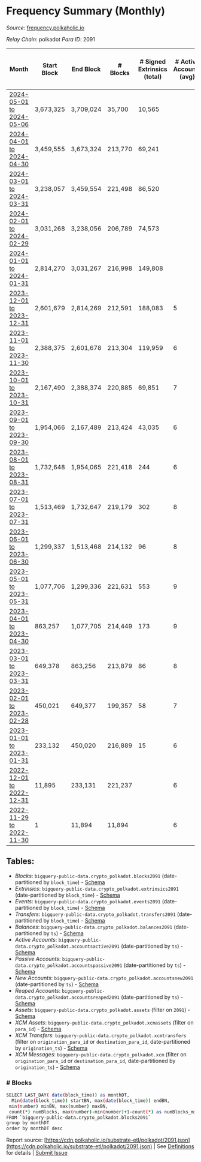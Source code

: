 # Frequency Summary (Monthly)

_Source_: [frequency.polkaholic.io](https://frequency.polkaholic.io)

*Relay Chain*: polkadot
*Para ID*: 2091



| Month | Start Block | End Block | # Blocks | # Signed Extrinsics (total) | # Active Accounts (avg) | # Addresses with Balances (max) | Issues |
| ----- | ----------- | --------- | -------- | --------------------------- | ----------------------- | ------------------------------- | ------ |
| [2024-05-01 to 2024-05-06](/polkadot/2091-frequency/2024-05-31.md) | 3,673,325 | 3,709,024 | 35,700 | 10,565 |  | 144 | -   |   
| [2024-04-01 to 2024-04-30](/polkadot/2091-frequency/2024-04-30.md) | 3,459,555 | 3,673,324 | 213,770 | 69,241 |  | 144 | -   |   
| [2024-03-01 to 2024-03-31](/polkadot/2091-frequency/2024-03-31.md) | 3,238,057 | 3,459,554 | 221,498 | 86,520 |  | 136 | -   |   
| [2024-02-01 to 2024-02-29](/polkadot/2091-frequency/2024-02-29.md) | 3,031,268 | 3,238,056 | 206,789 | 74,573 |  | 135 | -   |   
| [2024-01-01 to 2024-01-31](/polkadot/2091-frequency/2024-01-31.md) | 2,814,270 | 3,031,267 | 216,998 | 149,808 |  | 135 | -   |   
| [2023-12-01 to 2023-12-31](/polkadot/2091-frequency/2023-12-31.md) | 2,601,679 | 2,814,269 | 212,591 | 188,083 | 5 | 135 | -   |   
| [2023-11-01 to 2023-11-30](/polkadot/2091-frequency/2023-11-30.md) | 2,388,375 | 2,601,678 | 213,304 | 119,959 | 6 | 135 | -   |   
| [2023-10-01 to 2023-10-31](/polkadot/2091-frequency/2023-10-31.md) | 2,167,490 | 2,388,374 | 220,885 | 69,851 | 7 | 140 | -   |   
| [2023-09-01 to 2023-09-30](/polkadot/2091-frequency/2023-09-30.md) | 1,954,066 | 2,167,489 | 213,424 | 43,035 | 6 | 125 | -   |   
| [2023-08-01 to 2023-08-31](/polkadot/2091-frequency/2023-08-31.md) | 1,732,648 | 1,954,065 | 221,418 | 244 | 6 | 121 | -   |   
| [2023-07-01 to 2023-07-31](/polkadot/2091-frequency/2023-07-31.md) | 1,513,469 | 1,732,647 | 219,179 | 302 | 8 | 118 | -   |   
| [2023-06-01 to 2023-06-30](/polkadot/2091-frequency/2023-06-30.md) | 1,299,337 | 1,513,468 | 214,132 | 96 | 8 | 118 | -   |   
| [2023-05-01 to 2023-05-31](/polkadot/2091-frequency/2023-05-31.md) | 1,077,706 | 1,299,336 | 221,631 | 553 | 9 | 118 | -   |   
| [2023-04-01 to 2023-04-30](/polkadot/2091-frequency/2023-04-30.md) | 863,257 | 1,077,705 | 214,449 | 173 | 9 | 35 | -   |   
| [2023-03-01 to 2023-03-31](/polkadot/2091-frequency/2023-03-31.md) | 649,378 | 863,256 | 213,879 | 86 | 8 | 29 | -   |   
| [2023-02-01 to 2023-02-28](/polkadot/2091-frequency/2023-02-28.md) | 450,021 | 649,377 | 199,357 | 58 | 7 | 22 | -   |   
| [2023-01-01 to 2023-01-31](/polkadot/2091-frequency/2023-01-31.md) | 233,132 | 450,020 | 216,889 | 15 | 6 | 21 | -   |   
| [2022-12-01 to 2022-12-31](/polkadot/2091-frequency/2022-12-31.md) | 11,895 | 233,131 | 221,237 |  | 6 | 21 | -   |   
| [2022-11-29 to 2022-11-30](/polkadot/2091-frequency/2022-11-30.md) | 1 | 11,894 | 11,894 |  | 6 | 21 | -   |   

## Tables:

* _Blocks_: `bigquery-public-data.crypto_polkadot.blocks2091` (date-partitioned by `block_time`) - [Schema](/schema/balances.json)
* _Extrinsics_: `bigquery-public-data.crypto_polkadot.extrinsics2091` (date-partitioned by `block_time`) - [Schema](/schema/extrinsics.json)
* _Events_: `bigquery-public-data.crypto_polkadot.events2091` (date-partitioned by `block_time`) - [Schema](/schema/events.json)
* _Transfers_: `bigquery-public-data.crypto_polkadot.transfers2091` (date-partitioned by `block_time`) - [Schema](/schema/transfers.json)
* _Balances_: `bigquery-public-data.crypto_polkadot.balances2091` (date-partitioned by `ts`) - [Schema](/schema/balances.json)
* _Active Accounts_: `bigquery-public-data.crypto_polkadot.accountsactive2091` (date-partitioned by `ts`) - [Schema](/schema/accountsactive.json)
* _Passive Accounts_: `bigquery-public-data.crypto_polkadot.accountspassive2091` (date-partitioned by `ts`) - [Schema](/schema/accountspassive.json)
* _New Accounts_: `bigquery-public-data.crypto_polkadot.accountsnew2091` (date-partitioned by `ts`) - [Schema](/schema/accountsnew.json)
* _Reaped Accounts_: `bigquery-public-data.crypto_polkadot.accountsreaped2091` (date-partitioned by `ts`) - [Schema](/schema/accountsreaped.json)
* _Assets_: `bigquery-public-data.crypto_polkadot.assets` (filter on `2091`) - [Schema](/schema/assets.json)
* _XCM Assets_: `bigquery-public-data.crypto_polkadot.xcmassets` (filter on `para_id`) - [Schema](/schema/xcmassets.json)
* _XCM Transfers_: `bigquery-public-data.crypto_polkadot.xcmtransfers` (filter on `origination_para_id` or `destination_para_id`, date-partitioned by `origination_ts`) - [Schema](/schema/xcmtransfers.json)
* _XCM Messages_: `bigquery-public-data.crypto_polkadot.xcm` (filter on `origination_para_id` or `destination_para_id`, date-partitioned by `origination_ts`) - [Schema](/schema/xcm.json)

### # Blocks
```bash
SELECT LAST_DAY( date(block_time)) as monthDT,
  Min(date(block_time)) startBN, max(date(block_time)) endBN, 
 min(number) minBN, max(number) maxBN, 
 count(*) numBlocks, max(number)-min(number)+1-count(*) as numBlocks_missing 
FROM `bigquery-public-data.crypto_polkadot.blocks2091` 
group by monthDT 
order by monthDT desc
```


Report source: [https://cdn.polkaholic.io/substrate-etl/polkadot/2091.json](https://cdn.polkaholic.io/substrate-etl/polkadot/2091.json) | See [Definitions](/DEFINITIONS.md) for details | [Submit Issue](https://github.com/colorfulnotion/substrate-etl/issues)
